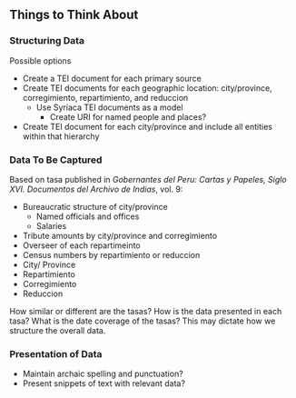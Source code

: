 ## Things to Think About

### Structuring Data
Possible options
- Create a TEI document for each primary source
- Create TEI documents for each geographic location: city/province, corregimiento, repartimiento, and reduccion
  - Use Syriaca TEI documents as a model
    - Create URI for named people and places?
- Create TEI document for each city/province and include all entities within that hierarchy

### Data To Be Captured
Based on tasa published in *Gobernantes del Peru: Cartas y Papeles, Siglo XVI. Documentos del Archivo de Indias*, vol. 9:
- Bureaucratic structure of city/province
  - Named officials and offices
  - Salaries
- Tribute amounts by city/province and corregimiento
- Overseer of each repartimeinto
- Census numbers by repartimiento or reduccion
- City/ Province
- Repartimiento
- Corregimiento
- Reduccion

How similar or different are the tasas? How is the data presented in each tasa?  What is the date coverage of the tasas? This may dictate how we structure the overall data.

### Presentation of Data
- Maintain archaic spelling and punctuation?
- Present snippets of text with relevant data?
